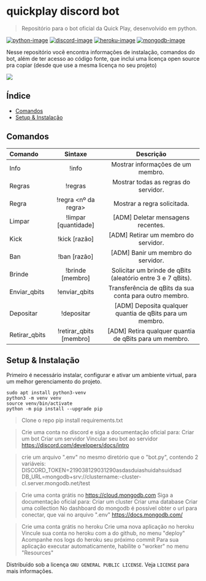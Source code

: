 # quickplay discord bot
> Repositório para o bot oficial da Quick Play, desenvolvido em python.

[![python-image]][python-url]
[![discord-image]][discord-url]
[![heroku-image]][heroku-url]
[![mongodb-image]][mongodb-url]

Nesse repositório vocẽ encontra informações de instalação, comandos do bot, além de ter acesso ao código fonte, que inclui uma licença open source pra copiar (desde que use a mesma licença no seu projeto)

<remove me> ![](../header.png)
## Índice

* [Comandos](#comandos)
* [Setup & Instalação](#setup--instalação)

## Comandos  

|    Comando   |    Sintaxe    |   Descrição   |
|     :---     |     :---:     |     :---:     |
| Info | !info <membro> | Mostrar informações de um membro. |
| Regras | !regras | Mostrar todas as regras do servidor. |
| Regra | !regra <nº da regra> | Mostrar a regra solicitada. |
| Limpar | !limpar [quantidade] | [ADM] Deletar mensagens recentes. |
| Kick | !kick <membro> [razão] | [ADM] Retirar um membro do servidor. |
| Ban | !ban <membro> [razão] | [ADM] Banir um membro do servidor. |
| Brinde | !brinde [membro] | Solicitar um brinde de qBits (aleatório entre 3 e 7 qBits). |
| Enviar_qbits | !enviar_qbits <membro> <valor> | Transferência de qBits da sua conta para outro membro. |
| Depositar | !depositar <membro> <valor> | [ADM] Deposita qualquer quantia de qBits para um membro. |
| Retirar_qbits | !retirar_qbits [membro] <valor> | [ADM] Retira qualquer quantia de qBits para um membro. |


## Setup & Instalação
Primeiro é necessário instalar, configurar e ativar um ambiente virtual, para um melhor gerenciamento do projeto.

```
sudo apt install python3-venv
python3 -m venv venv
source venv/bin/activate
python -m pip install --upgrade pip
```

>Clone o repo
pip install requirements.txt

>Crie uma conta no discord e siga a documentação oficial para:
Criar um bot
Criar um servidor
Vincular seu bot ao servidor
https://discord.com/developers/docs/intro

>crie um arquivo ".env" no mesmo diretório que o "bot.py", contendo 2 variáveis:
DISCORD_TOKEN=219038129031290asdasduiashuidahsuidsad
DB_URL=mongodb+srv://clustername:<password>-cluster-cl.server.mongodb.net/test

>Crie uma conta grátis no https://cloud.mongodb.com
Siga a documentação oficial para:
Criar um cluster
Criar uma database
Criar uma collection
No dashboard do mongodb é possível obter o url para conectar, que vai no arquivo ".env"
https://docs.mongodb.com/

>Crie uma conta grátis no heroku
Crie uma nova aplicação no heroku
Vincule sua conta no heroku com a do github, no menu "deploy"
Acompanhe nos logs do heroku seu próximo commit
Para sua aplicação executar automaticamente, habilite o "worker" no menu "Resources"

[python-image]: https://img.shields.io/static/v1?label=python&message=3.7&color=blue
[python-url]: https://www.python.org/downloads/release/python-370/

[discord-image]: https://img.shields.io/static/v1?label=discord.py&message=rewrite+&color=lightgrey
[discord-url]: https://discord.com/developers/docs/intro

[heroku-image]: https://img.shields.io/static/v1?label=heroku&message=app&color=red
[heroku-url]: https://www.heroku.com/

[mongodb-image]: https://img.shields.io/static/v1?label=mongodb&message=atlas&color=success
[mongodb-url]: https://docs.mongodb.com/

Distribuído sob a licença `GNU GENERAL PUBLIC LICENSE`. Veja `LICENSE` para mais informações.
